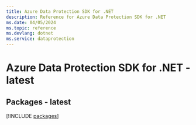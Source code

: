 ```yaml
---
title: Azure Data Protection SDK for .NET
description: Reference for Azure Data Protection SDK for .NET
ms.date: 04/05/2024
ms.topic: reference
ms.devlang: dotnet
ms.service: dataprotection
---
```

# Azure Data Protection SDK for .NET - latest
## Packages - latest
[!INCLUDE [packages](data-protection-index.md)]